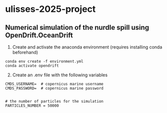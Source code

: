 # ulisses-2025-project

## Numerical simulation of the nurdle spill using OpenDrift.OceanDrift


1. Create and activate the anaconda environment (requires installing conda beforehand)
```
conda env create -f environment.yml
conda activate opendrift
```

2. Create an .env file with the following variables
```
CMDS_USERNAME=  # copernicus marine username
CMDS_PASSWORD=  # copernicus marine password


# the number of particles for the simulation
PARTICLES_NUMBER = 50000
```
